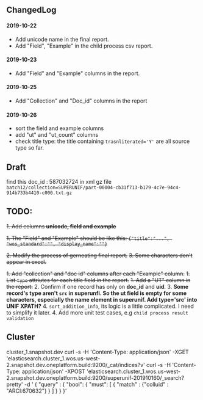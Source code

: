 ## ChangedLog
#### 2019-10-22
* Add unicode name in the final report.
* Add "Field", "Example" in the  child process csv report.

#### 2019-10-23
* Add "Field" and "Example" columns in the report.

#### 2019-10-25
* Add "Collection" and "Doc_id" columns in the report

#### 2019-10-26
* sort the field and example columns
* add "ut" and "ut_count" columns
* check title type: the title containing `trasnliterated='Y'` are all source type so far.

## Draft
find this doc_id : 587032724 in xml gz file 
`batch12/collection=SUPERUNIF/part-00004-cb31f713-b179-4c7e-94c4-914b733b4410-c000.txt.gz`

## TODO:
~~1. Add columns **unicode, field and example**~~

~~1. The "Field" and "Example" should be like this: `{"title":"...", "wos_standard":"", "display_name":""}`~~

~~2. Modify the process of gerneating final report.~~
~~3. Some characters don't appear in excel.~~

~~1. Add "collection" and "doc id" columns after each "Example" column.~~
~~1. List `type` attriutes for each title field in the report.~~
~~1. Add a "UT" column in the report.~~ 
2. Confirm if one record has only on **doc_id** and **uid**.
3. **Some record's type aren't `src` in superunfi. So the ut field is empty for some characters, especially the name element in superunif. Add type='src' into UNIF XPATH?**
4. `sort_addition_info`, its logic is a little complicated. I need to simplify it later.
4. Add more unit test cases, e.g `child process result validation`

## Cluster
cluster_1.snapshot.dev
curl -s -H 'Content-Type: application/json' -XGET 'elasticsearch.cluster_1.wos.us-west-2.snapshot.dev.oneplatform.build:9200/_cat/indices?v'
curl -s -H 'Content-Type: application/json' -XPOST 'elasticsearch.cluster_1.wos.us-west-2.snapshot.dev.oneplatform.build:9200/superunif-201910160/_search?pretty' -d '
{
  "query" : {
     "bool": {
        "must": [
           { "match" : {"colluid" : "ARCI:670632"} }
        ]
     }
  }
}'